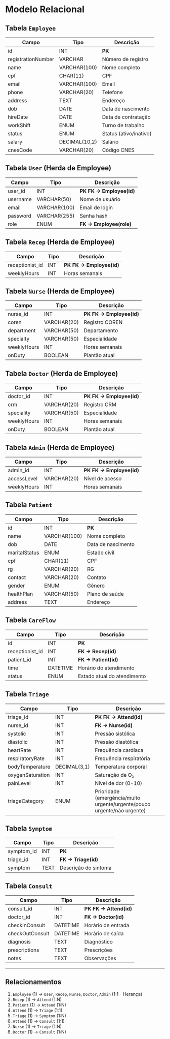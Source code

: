 # Modelo Relacional 

## Tabela `Employee`
| Campo               | Tipo         | Descrição               |
|---------------------|--------------|-------------------------|
| id                  | INT          | **PK**                  |
| registrationNumber  | VARCHAR      | Número de registro      |
| name                | VARCHAR(100) | Nome completo           |
| cpf                 | CHAR(11)     | CPF                     |
| email               | VARCHAR(100) | Email                   |
| phone               | VARCHAR(20)  | Telefone                |
| address             | TEXT         | Endereço                |
| dob                 | DATE         | Data de nascimento      |
| hireDate            | DATE         | Data de contratação     |
| workShift           | ENUM         | Turno de trabalho       |
| status              | ENUM         | Status (ativo/inativo)  |
| salary              | DECIMAL(10,2)| Salário                 |
| cnesCode            | VARCHAR(20)  | Código CNES             |

## Tabela `User` (Herda de Employee)
| Campo       | Tipo         | Descrição               |
|-------------|--------------|-------------------------|
| user_id     | INT          | **PK FK → Employee(id)**|
| username    | VARCHAR(50)  | Nome de usuário         |
| email       | VARCHAR(100) | Email de login          |
| password    | VARCHAR(255) | Senha hash              |
| role        | ENUM         | **FK → Employee(role)** |

## Tabela `Recep` (Herda de Employee)
| Campo            | Tipo         | Descrição               |
|------------------|--------------|-------------------------|
| receptionist_id  | INT          | **PK FK → Employee(id)**|
| weeklyHours      | INT          | Horas semanais         |

## Tabela `Nurse` (Herda de Employee)
| Campo            | Tipo         | Descrição               |
|------------------|--------------|-------------------------|
| nurse_id         | INT          | **PK FK → Employee(id)**|
| coren            | VARCHAR(20)  | Registro COREN          |
| department       | VARCHAR(50)  | Departamento            |
| specialty        | VARCHAR(50)  | Especialidade           |
| weeklyHours      | INT          | Horas semanais         |
| onDuty           | BOOLEAN      | Plantão atual           |

## Tabela `Doctor` (Herda de Employee)
| Campo            | Tipo         | Descrição               |
|------------------|--------------|-------------------------|
| doctor_id        | INT          | **PK FK → Employee(id)**|
| crm              | VARCHAR(20)  | Registro CRM            |
| speciality       | VARCHAR(50)  | Especialidade           |
| weeklyHours      | INT          | Horas semanais         |
| onDuty           | BOOLEAN      | Plantão atual           |

## Tabela `Admin` (Herda de Employee)
| Campo            | Tipo         | Descrição               |
|------------------|--------------|-------------------------|
| admin_id         | INT          | **PK FK → Employee(id)**|
| accessLevel      | VARCHAR(20)  | Nível de acesso         |
| weeklyHours      | INT          | Horas semanais         |

## Tabela `Patient`
| Campo           | Tipo         | Descrição               |
|-----------------|--------------|-------------------------|
| id              | INT          | **PK**                  |
| name            | VARCHAR(100) | Nome completo           |
| dob             | DATE         | Data de nascimento      |
| maritalStatus   | ENUM         | Estado civil            |
| cpf             | CHAR(11)     | CPF                     |
| rg              | VARCHAR(20)  | RG                      |
| contact         | VARCHAR(20)  | Contato                 |
| gender          | ENUM         | Gênero                  |
| healthPlan      | VARCHAR(50)  | Plano de saúde          |
| address         | TEXT         | Endereço                |

## Tabela `CareFlow`
| Campo            | Tipo         | Descrição               |
|------------------|--------------|-------------------------|
| id               | INT          | **PK**                  |
| receptionist_id  | INT          | **FK → Recep(id)**      |
| patient_id       | INT          | **FK → Patient(id)**    |
| time             | DATETIME     | Horário do atendimento  |
| status           | ENUM         | Estado atual do atendimento |

## Tabela `Triage`
| Campo               | Tipo         | Descrição               |
|---------------------|--------------|-------------------------|
| triage_id           | INT          | **PK FK → Attend(id)**  |
| nurse_id            | INT          | **FK → Nurse(id)**      |
| systolic            | INT          | Pressão sistólica       |
| diastolic           | INT          | Pressão diastólica      |
| heartRate           | INT          | Frequência cardíaca     |
| respiratoryRate     | INT          | Frequência respiratória |
| bodyTemperature     | DECIMAL(3,1) | Temperatura corporal    |
| oxygenSaturation    | INT          | Saturação de O₂         |
| painLevel           | INT          | Nível de dor (0-10)     |
| triageCategory      | ENUM  | Prioridade (emergência/muito urgente/urgente/pouco urgente/não urgente) |

## Tabela `Symptom`
| Campo            | Tipo         | Descrição               |
|------------------|--------------|-------------------------|
| symptom_id       | INT          | **PK**                  |
| triage_id        | INT          | **FK → Triage(id)**     |
| symptom          | TEXT         | Descrição do sintoma    |

## Tabela `Consult`
| Campo            | Tipo         | Descrição               |
|------------------|--------------|-------------------------|
| consult_id       | INT          | **PK FK → Attend(id)**  |
| doctor_id        | INT          | **FK → Doctor(id)**     |
| checkInConsult   | DATETIME     | Horário de entrada      |
| checkOutConsult  | DATETIME     | Horário de saída        |
| diagnosis        | TEXT         | Diagnóstico             |
| prescriptions    | TEXT         | Prescrições             |
| notes            | TEXT         | Observações             |

---

## Relacionamentos
1. `Employee` (1) → `User`, `Recep`, `Nurse`, `Doctor`, `Admin` (1:1 - Herança)
2. `Recep` (1) → `Attend` (1:N)  
3. `Patient` (1) → `Attend` (1:N)  
4. `Attend` (1) → `Triage` (1:1)  
5. `Triage` (1) → `Symptom` (1:N)  
6. `Attend` (1) → `Consult` (1:1)  
7. `Nurse` (1) → `Triage` (1:N)  
8. `Doctor` (1) → `Consult` (1:N)  

